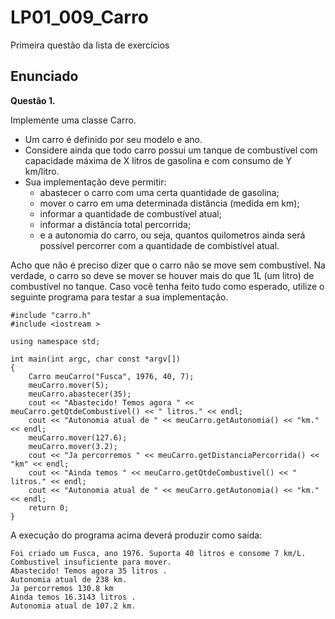 # LP01_009_Carro

Primeira questão da lista de exercícios

## Enunciado

**Questão 1.**

Implemente uma classe Carro.
- Um carro é definido por seu modelo e ano.
- Considere ainda que todo carro possui um tanque de combustível com capacidade máxima de X litros de
gasolina e com consumo de Y km/litro.
- Sua implementação deve permitir:
    - abastecer o carro com uma certa quantidade de gasolina;
    - mover o carro em uma determinada distância (medida em km);
    - informar a quantidade de combustível atual;
    - informar a distância total percorrida;
    - e a autonomia do carro, ou seja, quantos quilometros ainda será possível percorrer com a quantidade
de combistível atual.

Acho que não é preciso dizer que o carro não se move sem combustível. Na verdade, o carro so
deve se mover se houver mais do que 1L (um litro) de combustível no tanque.
Caso você tenha feito tudo como esperado, utilize o seguinte programa para testar a sua
implementação.

```
#include "carro.h"
#include <iostream >

using namespace std;

int main(int argc, char const *argv[])
{
    Carro meuCarro("Fusca", 1976, 40, 7);
    meuCarro.mover(5);
    meuCarro.abastecer(35);
    cout << "Abastecido! Temos agora " << meuCarro.getQtdeCombustivel() << " litros." << endl;
    cout << "Autonomia atual de " << meuCarro.getAutonomia() << "km." << endl;
    meuCarro.mover(127.6);
    meuCarro.mover(3.2);
    cout << "Ja percorremos " << meuCarro.getDistanciaPercorrida() << "km" << endl;
    cout << "Ainda temos " << meuCarro.getQtdeCombustivel() << " litros." << endl;
    cout << "Autonomia atual de " << meuCarro.getAutonomia() << "km." << endl;
    return 0;
}
```
A execução do programa acima deverá produzir como saída:
```
Foi criado um Fusca, ano 1976. Suporta 40 litros e consome 7 km/L.
Combustivel insuficiente para mover.
Abastecido! Temos agora 35 litros .
Autonomia atual de 238 km.
Ja percorremos 130.8 km
Ainda temos 16.3143 litros .
Autonomia atual de 107.2 km.
```
